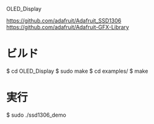 OLED_Display

https://github.com/adafruit/Adafruit_SSD1306  
https://github.com/adafruit/Adafruit-GFX-Library

# ビルド
$ cd OLED_Display
$ sudo make
$ cd examples/
$ make

# 実行
$ sudo ./ssd1306_demo
